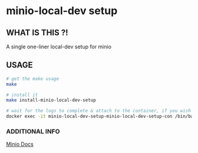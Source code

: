 # minio-local-dev setup 

## WHAT IS THIS ?!

A single one-liner local-dev setup for minio 

## USAGE

```bash
# get the make usage
make

# install it
make install-minio-local-dev-setup

# wait for the logs to complete & attach to the container, if you wish so
docker exec -it minio-local-dev-setup-minio-local-dev-setup-con /bin/bash

```

### ADDITIONAL INFO


[Minio Docs](https://min.io/docs/minio/linux/integrations/aws-cli-with-minio.html "Minio Official Docs")
